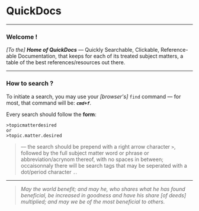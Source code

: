 

QuickDocs
===

----------------------------------------------------------------------------------
### Welcome !

*[To the]* ***Home of QuickDocs*** –– Quickly Searchable, Clickable,
Reference-able Documentation, that keeps for each of its treated subject
matters, a table of the best references/resources out there.

----------------------------------------------------------------------------------
### How to search ?

To initiate a search, you may use your *[browser's]* `find`
command –– for most, that command will be: ***`cmd+f`***.

Every search should follow the **form**:

```
>topicmatterdesired
or
>topic.matter.desired
```

> –– the search should be prepend with a right arrow character
> `>`, followed by the full subject matter word or phrase
> or abbreviation/acrynom thereof, with no spaces in
> between; occaisonnaly there will be search tags that may be
> seperated with a dot/period character `.`.

----------------------------------------------------------------------------------
> *May the world benefit; and may he, who shares what he
> has found beneficial, be increased in goodness and have
> his share *[of deeds]* multiplied; and may we be of the
> most beneficial to others.*
